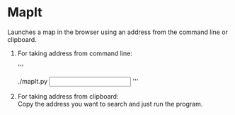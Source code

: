 # MapIt
Launches a map in the browser using an address from the command line or clipboard.

1) For taking address from command line:<br/>

   '''
   
   ./mapIt.py <input address>
   '''

2) For taking address from clipboard:
   <br/>Copy the address you want to search and just run the program.
